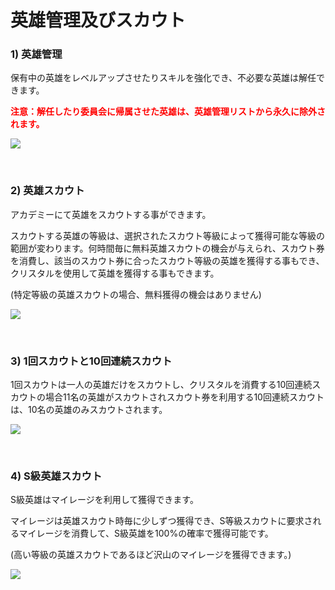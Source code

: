 # 英雄管理及びスカウト

### 1) 英雄管理

 保有中の英雄をレベルアップさせたりスキルを強化でき、不必要な英雄は解任できます。

<font color="red">**注意：解任したり委員会に帰属させた英雄は、英雄管理リストから永久に除外されます。**</font>

![](http://astrokings.s3.amazonaws.com/html/img/help/104_001_Manage_Heroes.jpg)

<br>

### 2) 英雄スカウト

アカデミーにて英雄をスカウトする事ができます。

スカウトする英雄の等級は、選択されたスカウト等級によって獲得可能な等級の範囲が変わります。何時間毎に無料英雄スカウトの機会が与えられ、スカウト券を消費し、該当のスカウト券に合ったスカウト等級の英雄を獲得する事もでき、クリスタルを使用して英雄を獲得する事もできます。

(特定等級の英雄スカウトの場合、無料獲得の機会はありません)

![](http://astrokings.s3.amazonaws.com/html/img/help/104_002_Recruit_Hero.jpg)

<br>

### 3) 1回スカウトと10回連続スカウト

1回スカウトは一人の英雄だけをスカウトし、クリスタルを消費する10回連続スカウトの場合11名の英雄がスカウトされスカウト券を利用する10回連続スカウトは、10名の英雄のみスカウトされます。

![](http://astrokings.s3.amazonaws.com/html/img/help/104_003_Recruit_Type.jpg)

<br>

### 4) S級英雄スカウト

S級英雄はマイレージを利用して獲得できます。

マイレージは英雄スカウト時毎に少しずつ獲得でき、S等級スカウトに要求されるマイレージを消費して、S級英雄を100%の確率で獲得可能です。

(高い等級の英雄スカウトであるほど沢山のマイレージを獲得できます。)

![](http://astrokings.s3.amazonaws.com/html/img/help/104_004_Rcruit_S.jpg)